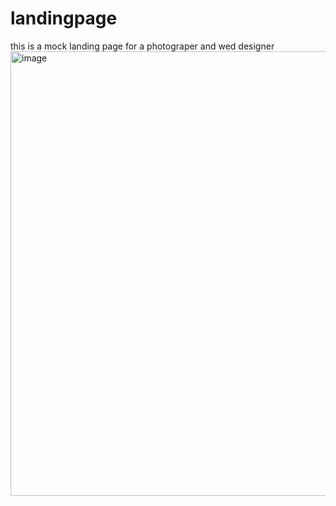 # landingpage
this is a mock landing page for a photograper and wed designer 
<img width="711" alt="image" src="https://github.com/Idonotcherishyou/landingpage/assets/96023990/97f233c7-a210-43f5-abfe-2c19bf27a7b0">
